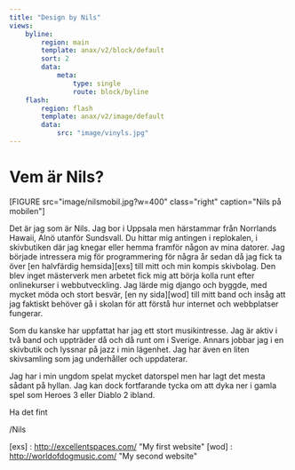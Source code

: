 ```yaml
---
title: "Design by Nils"
views:
    byline:
        region: main
        template: anax/v2/block/default
        sort: 2
        data:
            meta:
                type: single
                route: block/byline
    flash:
        region: flash
        template: anax/v2/image/default
        data:
            src: "image/vinyls.jpg"
---
```

Vem är Nils?
=========================

[FIGURE src="image/nilsmobil.jpg?w=400" class="right" caption="Nils på mobilen"]


Det är jag som är Nils. Jag bor i Uppsala men härstammar från Norrlands Hawaii, Alnö utanför Sundsvall. Du hittar mig antingen i replokalen, i skivbutiken där jag knegar eller hemma framför någon av mina datorer. Jag började intressera mig för programmering för några år sedan då jag fick ta över [en halvfärdig hemsida][exs] till mitt och min kompis skivbolag. Den blev inget mästerverk men arbetet fick mig att börja kolla runt efter onlinekurser i webbutveckling. Jag lärde mig django och byggde, med mycket möda och stort besvär, [en ny sida][wod] till mitt band och insåg att jag faktiskt behöver gå i skolan för att förstå hur internet och webbplatser fungerar.

Som du kanske har uppfattat har jag ett stort musikintresse. Jag är aktiv i två band och uppträder då och då runt om i Sverige. Annars jobbar jag i en skivbutik och lyssnar på jazz i min lägenhet. Jag har även en liten skivsamling som jag underhåller och uppdaterar.

Jag har i min ungdom spelat mycket datorspel men har lagt det mesta sådant på hyllan. Jag kan dock fortfarande tycka om att dyka ner i gamla spel som Heroes 3 eller Diablo 2 ibland.

Ha det fint

/Nils

[exs] : http://excellentspaces.com/ "My first website"
[wod] : http://worldofdogmusic.com/ "My second website"
